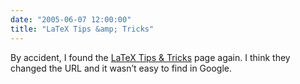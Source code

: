 ```yaml
---
date: "2005-06-07 12:00:00"
title: "LaTeX Tips &amp; Tricks"
---
```




By accident, I found the [LaTeX Tips &#038; Tricks](http://www.texnik.de/) page again. I think they changed the URL and it wasn&rsquo;t easy to find in Google.

